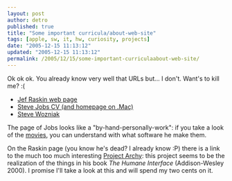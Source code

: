 ```yaml
---
layout: post
author: detro
published: true
title: "Some important curricula/about-web-site"
tags: [apple, sw, it, hw, curiosity, projects]
date: "2005-12-15 11:13:12"
updated: "2005-12-15 11:13:12"
permalink: /2005/12/15/some-important-curriculaabout-web-site/
---
```


Ok ok ok.
You already know very well that URLs but... I don't. Want's to kill me? :(
<ul>
<li><a href="http://jef.raskincenter.org/home/index.html">Jef Raskin web page</a></li>
<li><a href="http://homepage.mac.com/steve/Resume.html">Steve Jobs CV (and homepage on .Mac)</a></li>
<li><a href="http://www.woz.org/">Steve Wozniak</a></li>
</ul>

The page of Jobs looks like a "by-hand-personally-work": if you take a look of the <a href="http://homepage.mac.com/steve/iMovieTheater31.html">movies</a>, you can understand with what software he make them.

On the Raskin page (you know he's dead? I already know :P) there is a link to the much too much interesting <a href="http://rchi.raskincenter.org/aboutrchi/index.php">Project Archy</a>: this project seems to be the realization of the things in his book <em>The Humane Interface</em> (Addison-Wesley 2000).
I promise I'll take a look at this and will spend my two cents on it.
